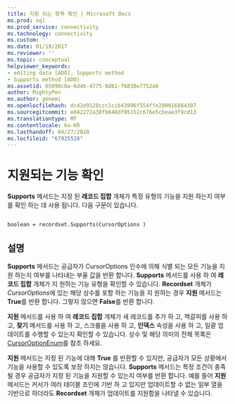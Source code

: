 ```yaml
---
title: 지원 되는 항목 확인 | Microsoft Docs
ms.prod: sql
ms.prod_service: connectivity
ms.technology: connectivity
ms.custom: ''
ms.date: 01/19/2017
ms.reviewer: ''
ms.topic: conceptual
helpviewer_keywords:
- editing data [ADO], Supports method
- Supports method [ADO]
ms.assetid: 65090cba-6d46-4775-8d61-f6838e7752a6
author: MightyPen
ms.author: genemi
ms.openlocfilehash: dc42e9128ccc1ccb43996f554ffe280916884307
ms.sourcegitcommit: e042272a38fb646df05152c676e5cbeae3f9cd13
ms.translationtype: MT
ms.contentlocale: ko-KR
ms.lasthandoff: 04/27/2020
ms.locfileid: "67925528"
---
```

# <a name="determining-what-is-supported"></a>지원되는 기능 확인
**Supports** 메서드는 지정 된 **레코드 집합** 개체가 특정 유형의 기능을 지원 하는지 여부를 확인 하는 데 사용 됩니다. 다음 구문이 있습니다.  
  
```  
  
boolean = recordset.Supports(CursorOptions )  
```  
  
## <a name="remarks"></a>설명  
 **Supports** 메서드는 공급자가 CursorOptions 인수에 의해 식별 되는 모든 기능을 지원 하는지 여부를 나타내는 부울 값을 반환 합니다. **Supports** 메서드를 사용 하 여 **레코드 집합** 개체가 지 원하는 기능 유형을 확인할 수 있습니다. **Recordset** 개체가 *CursorOptions*에 있는 해당 상수를 포함 하는 기능을 지 원하는 경우 **지원** 메서드는 **True**를 반환 합니다. 그렇지 않으면 **False**를 반환 합니다.  
  
 **지원** 메서드를 사용 하 여 **레코드 집합** 개체가 새 레코드를 추가 하 고, 책갈피를 사용 하 고, **찾기** 메서드를 사용 하 고, 스크롤을 사용 하 고, **인덱스** 속성을 사용 하 고, 일괄 업데이트를 수행할 수 있는지 확인할 수 있습니다. 상수 및 해당 의미의 전체 목록은 [CursorOptionEnum](../../../ado/reference/ado-api/cursoroptionenum.md)를 참조 하세요.  
  
 **지원** 메서드는 지정 된 기능에 대해 **True** 를 반환할 수 있지만, 공급자가 모든 상황에서 기능을 사용할 수 있도록 보장 하지는 않습니다. **Supports** 메서드는 특정 조건이 충족 될 경우 공급자가 지정 된 기능을 지원할 수 있는지 여부를 반환 합니다. 예를 들어 **지원** 메서드는 커서가 여러 테이블 조인에 기반 하 고 있지만 업데이트할 수 없는 일부 열을 기반으로 하더라도 **Recordset** 개체가 업데이트를 지원함을 나타낼 수 있습니다.
